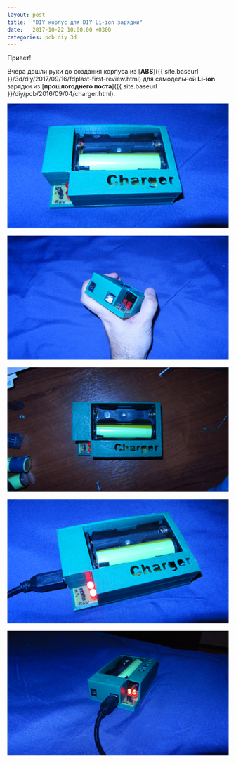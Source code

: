 ```yaml
---
layout: post
title:  "DIY корпус для DIY Li-ion зарядки"
date:   2017-10-22 10:00:00 +0300
categories: pcb diy 3d
---
```

Привет!

Вчера дошли руки до создания корпуса из [**ABS**]({{ site.baseurl }}/3d/diy/2017/09/16/fdplast-first-review.html) для самодельной **Li-ion** зарядки из [**прошлогоднего поста**]({{ site.baseurl }}/diy/pcb/2016/09/04/charger.html). 

![Вид сверху крупно](/images/IMG_0806.JPG)

![Вид сбоку](/images/IMG_0812.JPG)

![Вид сверху](/images/IMG_0813.JPG)

![Сверху зарядка](/images/IMG_0815.JPG)

![Сбоку зарядка](/images/IMG_0819.JPG)

